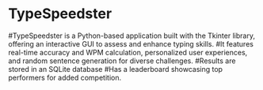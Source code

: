 # TypeSpeedster

#TypeSpeedster is a Python-based application built with the Tkinter library, offering an interactive GUI to assess and enhance typing skills.
#It features real-time accuracy and WPM calculation, personalized user experiences, and random sentence generation for diverse challenges.
#Results are stored in an SQLite database
#Has a leaderboard showcasing top performers for added competition.
